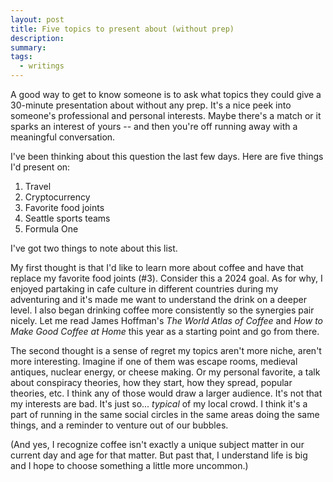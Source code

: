 ```yaml
---
layout: post
title: Five topics to present about (without prep)
description:
summary:
tags:
  - writings
---
```


A good way to get to know someone is to ask what topics they could give a 30-minute presentation about without any prep. It's a nice peek into someone's professional and personal interests. Maybe there's a match or it sparks an interest of yours -- and then you're off running away with a meaningful conversation.

I've been thinking about this question the last few days. Here are five things I'd present on:

1. Travel
2. Cryptocurrency
3. Favorite food joints
4. Seattle sports teams
5. Formula One

I've got two things to note about this list.

My first thought is that I'd like to learn more about coffee and have that replace my favorite food joints (#3). Consider this a 2024 goal. As for why, I enjoyed partaking in cafe culture in different countries during my adventuring and it's made me want to understand the drink on a deeper level. I also began drinking coffee more consistently so the synergies pair nicely. Let me read James Hoffman's _The World Atlas of Coffee_ and _How to Make Good Coffee at Home_ this year as a starting point and go from there.

The second thought is a sense of regret my topics aren't more niche, aren't more interesting. Imagine if one of them was escape rooms, medieval antiques, nuclear energy, or cheese making. Or my personal favorite, a talk about conspiracy theories, how they start, how they spread, popular theories, etc. I think any of those would draw a larger audience. It's not that my interests are bad. It's just so... _typical_ of my local crowd. I think it's a part of running in the same social circles in the same areas doing the same things, and a reminder to venture out of our bubbles.

(And yes, I recognize coffee isn't exactly a unique subject matter in our current day and age for that matter. But past that, I understand life is big and I hope to choose something a little more uncommon.)
